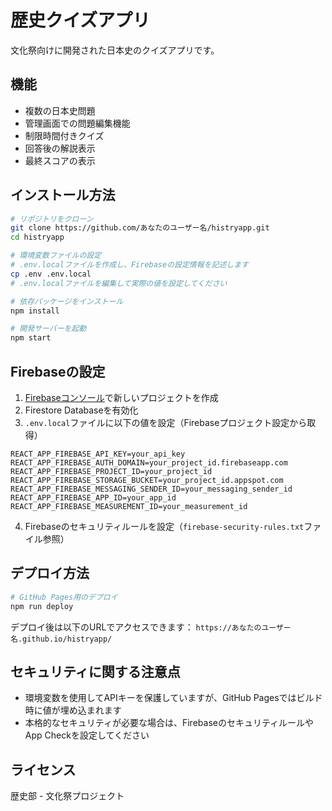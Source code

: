 # 歴史クイズアプリ

文化祭向けに開発された日本史のクイズアプリです。

## 機能

- 複数の日本史問題
- 管理画面での問題編集機能
- 制限時間付きクイズ
- 回答後の解説表示
- 最終スコアの表示

## インストール方法

```bash
# リポジトリをクローン
git clone https://github.com/あなたのユーザー名/histryapp.git
cd histryapp

# 環境変数ファイルの設定
# .env.localファイルを作成し、Firebaseの設定情報を記述します
cp .env .env.local
# .env.localファイルを編集して実際の値を設定してください

# 依存パッケージをインストール
npm install

# 開発サーバーを起動
npm start
```

## Firebaseの設定

1. [Firebaseコンソール](https://console.firebase.google.com/)で新しいプロジェクトを作成
2. Firestore Databaseを有効化
3. `.env.local`ファイルに以下の値を設定（Firebaseプロジェクト設定から取得）

```
REACT_APP_FIREBASE_API_KEY=your_api_key
REACT_APP_FIREBASE_AUTH_DOMAIN=your_project_id.firebaseapp.com
REACT_APP_FIREBASE_PROJECT_ID=your_project_id
REACT_APP_FIREBASE_STORAGE_BUCKET=your_project_id.appspot.com
REACT_APP_FIREBASE_MESSAGING_SENDER_ID=your_messaging_sender_id
REACT_APP_FIREBASE_APP_ID=your_app_id
REACT_APP_FIREBASE_MEASUREMENT_ID=your_measurement_id
```

4. Firebaseのセキュリティルールを設定（`firebase-security-rules.txt`ファイル参照）

## デプロイ方法

```bash
# GitHub Pages用のデプロイ
npm run deploy
```

デプロイ後は以下のURLでアクセスできます：
`https://あなたのユーザー名.github.io/histryapp/`

## セキュリティに関する注意点

- 環境変数を使用してAPIキーを保護していますが、GitHub Pagesではビルド時に値が埋め込まれます
- 本格的なセキュリティが必要な場合は、FirebaseのセキュリティルールやApp Checkを設定してください

## ライセンス

歴史部 - 文化祭プロジェクト